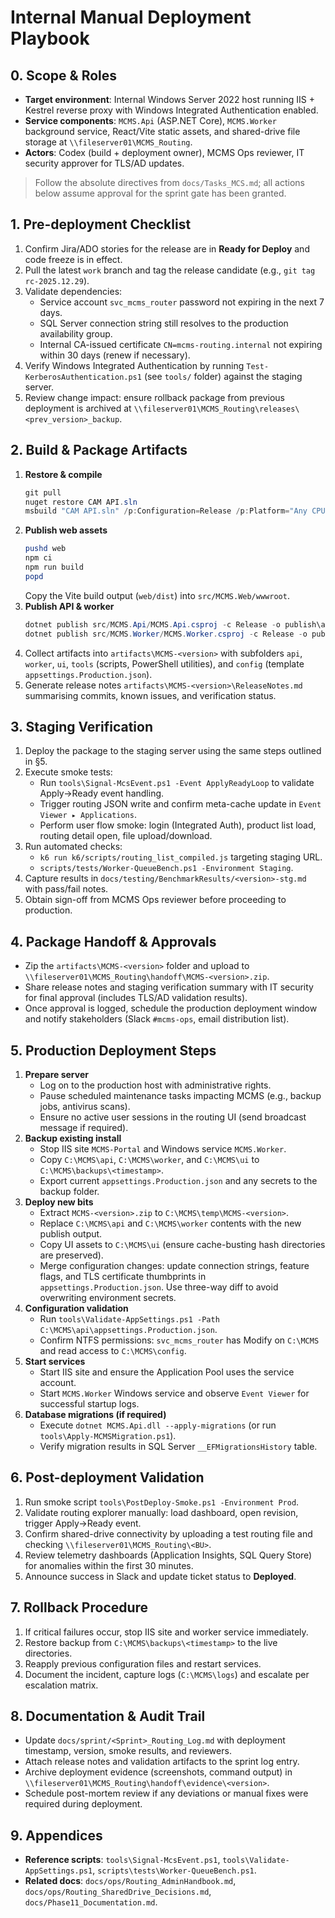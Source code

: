 # Internal Manual Deployment Playbook

## 0. Scope & Roles
- **Target environment**: Internal Windows Server 2022 host running IIS + Kestrel reverse proxy with Windows Integrated Authentication enabled.
- **Service components**: `MCMS.Api` (ASP.NET Core), `MCMS.Worker` background service, React/Vite static assets, and shared-drive file storage at `\\fileserver01\MCMS_Routing`.
- **Actors**: Codex (build + deployment owner), MCMS Ops reviewer, IT security approver for TLS/AD updates.

> Follow the absolute directives from `docs/Tasks_MCS.md`; all actions below assume approval for the sprint gate has been granted.

## 1. Pre-deployment Checklist
1. Confirm Jira/ADO stories for the release are in **Ready for Deploy** and code freeze is in effect.
2. Pull the latest `work` branch and tag the release candidate (e.g., `git tag rc-2025.12.29`).
3. Validate dependencies:
   - Service account `svc_mcms_router` password not expiring in the next 7 days.
   - SQL Server connection string still resolves to the production availability group.
   - Internal CA-issued certificate `CN=mcms-routing.internal` not expiring within 30 days (renew if necessary).
4. Verify Windows Integrated Authentication by running `Test-KerberosAuthentication.ps1` (see `tools/` folder) against the staging server.
5. Review change impact: ensure rollback package from previous deployment is archived at `\\fileserver01\MCMS_Routing\releases\<prev_version>_backup`.

## 2. Build & Package Artifacts
1. **Restore & compile**
   ```powershell
   git pull
   nuget restore CAM API.sln
   msbuild "CAM API.sln" /p:Configuration=Release /p:Platform="Any CPU"
   ```
2. **Publish web assets**
   ```powershell
   pushd web
   npm ci
   npm run build
   popd
   ```
   Copy the Vite build output (`web/dist`) into `src/MCMS.Web/wwwroot`.
3. **Publish API & worker**
   ```powershell
   dotnet publish src/MCMS.Api/MCMS.Api.csproj -c Release -o publish\api
   dotnet publish src/MCMS.Worker/MCMS.Worker.csproj -c Release -o publish\worker
   ```
4. Collect artifacts into `artifacts\MCMS-<version>` with subfolders `api`, `worker`, `ui`, `tools` (scripts, PowerShell utilities), and `config` (template `appsettings.Production.json`).
5. Generate release notes `artifacts\MCMS-<version>\ReleaseNotes.md` summarising commits, known issues, and verification status.

## 3. Staging Verification
1. Deploy the package to the staging server using the same steps outlined in §5.
2. Execute smoke tests:
   - Run `tools\Signal-McsEvent.ps1 -Event ApplyReadyLoop` to validate Apply→Ready event handling.
   - Trigger routing JSON write and confirm meta-cache update in `Event Viewer ▸ Applications`.
   - Perform user flow smoke: login (Integrated Auth), product list load, routing detail open, file upload/download.
3. Run automated checks:
   - `k6 run k6/scripts/routing_list_compiled.js` targeting staging URL.
   - `scripts/tests/Worker-QueueBench.ps1 -Environment Staging`.
4. Capture results in `docs/testing/BenchmarkResults/<version>-stg.md` with pass/fail notes.
5. Obtain sign-off from MCMS Ops reviewer before proceeding to production.

## 4. Package Handoff & Approvals
- Zip the `artifacts\MCMS-<version>` folder and upload to `\\fileserver01\MCMS_Routing\handoff\MCMS-<version>.zip`.
- Share release notes and staging verification summary with IT security for final approval (includes TLS/AD validation results).
- Once approval is logged, schedule the production deployment window and notify stakeholders (Slack `#mcms-ops`, email distribution list).

## 5. Production Deployment Steps
1. **Prepare server**
   - Log on to the production host with administrative rights.
   - Pause scheduled maintenance tasks impacting MCMS (e.g., backup jobs, antivirus scans).
   - Ensure no active user sessions in the routing UI (send broadcast message if required).
2. **Backup existing install**
   - Stop IIS site `MCMS-Portal` and Windows service `MCMS.Worker`.
   - Copy `C:\MCMS\api`, `C:\MCMS\worker`, and `C:\MCMS\ui` to `C:\MCMS\backups\<timestamp>`.
   - Export current `appsettings.Production.json` and any secrets to the backup folder.
3. **Deploy new bits**
   - Extract `MCMS-<version>.zip` to `C:\MCMS\temp\MCMS-<version>`.
   - Replace `C:\MCMS\api` and `C:\MCMS\worker` contents with the new publish output.
   - Copy UI assets to `C:\MCMS\ui` (ensure cache-busting hash directories are preserved).
   - Merge configuration changes: update connection strings, feature flags, and TLS certificate thumbprints in `appsettings.Production.json`. Use three-way diff to avoid overwriting environment secrets.
4. **Configuration validation**
   - Run `tools\Validate-AppSettings.ps1 -Path C:\MCMS\api\appsettings.Production.json`.
   - Confirm NTFS permissions: `svc_mcms_router` has Modify on `C:\MCMS` and read access to `C:\MCMS\config`.
5. **Start services**
   - Start IIS site and ensure the Application Pool uses the service account.
   - Start `MCMS.Worker` Windows service and observe `Event Viewer` for successful startup logs.
6. **Database migrations (if required)**
   - Execute `dotnet MCMS.Api.dll --apply-migrations` (or run `tools\Apply-MCMSMigration.ps1`).
   - Verify migration results in SQL Server `__EFMigrationsHistory` table.

## 6. Post-deployment Validation
1. Run smoke script `tools\PostDeploy-Smoke.ps1 -Environment Prod`.
2. Validate routing explorer manually: load dashboard, open revision, trigger Apply→Ready event.
3. Confirm shared-drive connectivity by uploading a test routing file and checking `\\fileserver01\MCMS_Routing\<BU>`.
4. Review telemetry dashboards (Application Insights, SQL Query Store) for anomalies within the first 30 minutes.
5. Announce success in Slack and update ticket status to **Deployed**.

## 7. Rollback Procedure
1. If critical failures occur, stop IIS site and worker service immediately.
2. Restore backup from `C:\MCMS\backups\<timestamp>` to the live directories.
3. Reapply previous configuration files and restart services.
4. Document the incident, capture logs (`C:\MCMS\logs`) and escalate per escalation matrix.

## 8. Documentation & Audit Trail
- Update `docs/sprint/<Sprint>_Routing_Log.md` with deployment timestamp, version, smoke results, and reviewers.
- Attach release notes and validation artifacts to the sprint log entry.
- Archive deployment evidence (screenshots, command output) in `\\fileserver01\MCMS_Routing\handoff\evidence\<version>`.
- Schedule post-mortem review if any deviations or manual fixes were required during deployment.

## 9. Appendices
- **Reference scripts**: `tools\Signal-McsEvent.ps1`, `tools\Validate-AppSettings.ps1`, `scripts\tests\Worker-QueueBench.ps1`.
- **Related docs**: `docs/ops/Routing_AdminHandbook.md`, `docs/ops/Routing_SharedDrive_Decisions.md`, `docs/Phase11_Documentation.md`.

